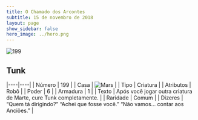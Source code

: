 ```yaml
---
title: O Chamado dos Arcontes
subtitle: 15 de novembro de 2018
layout: page
show_sidebar: false
hero_image: ../hero.png
---
```


![199](https://cdn.keyforgegame.com/media/card_front/pt/341_199_FW92QH6WPGCW_pt.png)

## Tunk

|----|----|
| Número | 199 |
| Casa | ![Mars](https://archonarcana.com/images/thumb/d/de/Mars.png/22px-Mars.png "Marte") |
| Tipo | Criatura |
| Atributos | Robô |
| Poder | 6 |
| Armadura | 1 |
| Texto | Após você jogar outra criatura de Marte, cure Tunk completamente. |
| Raridade | Comum |
| Dizeres | “Quem tá dirigindo?” “Achei que fosse você.” “Não vamos… contar aos Anciões.” |
